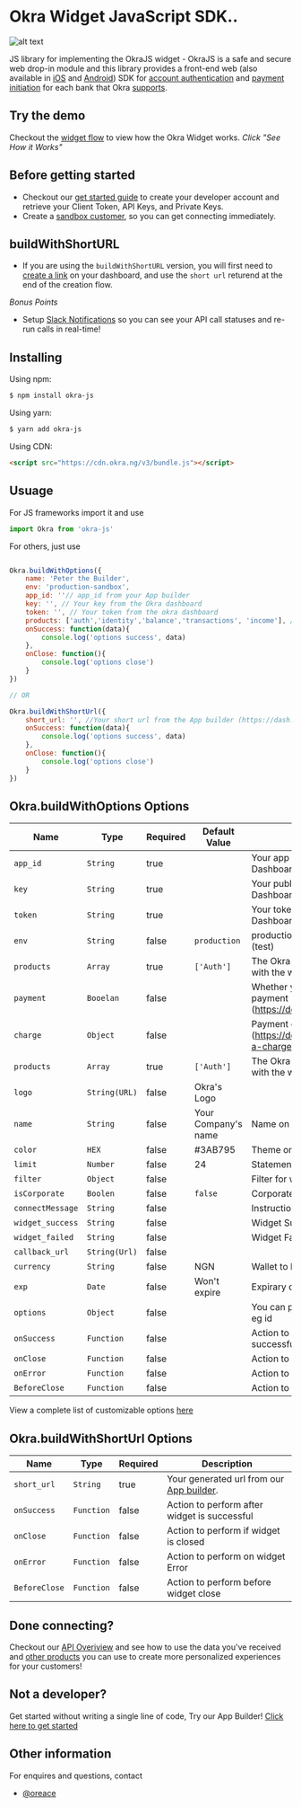 # Okra Widget JavaScript SDK..
![alt text](https://files.readme.io/41dcda7-react-native-black.svg)

JS library for implementing the OkraJS widget - OkraJS is a safe and secure web drop-in module and this library provides a front-end web (also available in [iOS](https://github.com/okraHQ/okra-ios-sdk) and [Android](https://github.com/okraHQ/okra-android-sdk)) SDK for [account authentication](https://docs.okra.ng/docs/widget-properties) and [payment initiation](https://docs.okra.ng/docs/creating-a-charge) for each bank that Okra [supports](https://docs.okra.ng/docs/bank-coverage). 

## Try the demo
Checkout the [widget flow](https://okra.ng/) to view how the Okra Widget works. *Click "See How it Works"*

## Before getting started
- Checkout our [get started guide](https://docs.okra.ng/docs/get-started-with-okra) to create your developer account and retrieve your Client Token, API Keys, and Private Keys.
- Create a [sandbox customer](https://docs.okra.ng/docs/creating-sandbox-customers), so you can get connecting immediately. 

## buildWithShortURL
- If you are using the `buildWithShortURL` version, you will first need to [create a link](https://docs.okra.ng/docs/widget-customization) on your dashboard, and use the `short url` returend at the end of the creation flow.

*Bonus Points*
- Setup [Slack Notifications](https://docs.okra.ng/docs/slack-integration) so you can see your API call statuses and re-run calls in real-time!

## Installing

Using npm:

```bash
$ npm install okra-js
```

Using yarn:

```bash
$ yarn add okra-js
```

Using CDN:

```html
<script src="https://cdn.okra.ng/v3/bundle.js"></script>
```

## Usuage
For JS frameworks import it and use
```js
import Okra from 'okra-js'
```
For others, just use
```js

Okra.buildWithOptions({
    name: 'Peter the Builder',
    env: 'production-sandbox',
    app_id: ''// app_id from your App builder
    key: '', // Your key from the Okra dashboard
    token: '', // Your token from the okra dashboard
    products: ['auth','identity','balance','transactions', 'income'], //in lowercase
    onSuccess: function(data){
        console.log('options success', data)
    },
    onClose: function(){
        console.log('options close')
    }
})

// OR

Okra.buildWithShortUrl({
    short_url: '', //Your short url from the App builder (https://dash.okra.ng/links)
    onSuccess: function(data){
        console.log('options success', data)
    },
    onClose: function(){
        console.log('options close')
    }
})
```


## Okra.buildWithOptions Options

|Name                   | Type           | Required            | Default Value       | Description         |
|-----------------------|----------------|---------------------|---------------------|---------------------|
|  `app_id `            | `String`       | true                |                     | Your app id from your Okra Dashboard.
|  `key `               | `String`       | true                |                     | Your public key from your Okra Dashboard.
|  `token `             | `String`       | true                |                     | Your token from your Okra Dashboard.
|  `env `               | `String`       | false               |`production`         | production(live)/production-sandbox (test)
|  `products`           | `Array`        | true                | `['Auth']`          | The Okra products you want to use with the widget.
|  `payment`            | `Booelan`      | false               |                     | Whether you want to initiate a payment (https://docs.okra.ng/docs/payments)
|  `charge `            | `Object`       | false               |                     | Payment charge opject (https://docs.okra.ng/docs/creating-a-charge)
|  `products`           | `Array`        | true                | `['Auth']`          | The Okra products you want to use with the widget.
|  `logo `              | `String(URL)`  | false               | Okra's Logo         | 
|  `name `              | `String`       | false               | Your Company's name | Name on the widget 
|  `color`              | `HEX   `       | false               | #3AB795             | Theme on the widget 
|  `limit`              | `Number`       | false               | 24                  | Statement length
|  `filter`             | `Object`       | false               |                     | Filter for widget
|  `isCorporate`        | `Boolen`       | false               | `false`             | Corporate or Individual account
|  `connectMessage`     | `String`       | false               |                     | Instruction to connnect account
|  `widget_success`     | `String`       | false               |                     | Widget Success Message
|  `widget_failed`      | `String`       | false               |                     | Widget Failed Message
|  `callback_url`       | `String(Url)`  | false               |                     | 
|  `currency`           | `String`       | false               | NGN                 | Wallet to bill
|  `exp`                | `Date`         | false               | Won't expire        | Expirary date of widget
|  `options`            | `Object`       | false               |                     | You can pass a object custom values eg id
|  `onSuccess`          | `Function`     | false               |                     | Action to perform after widget is successful
|  `onClose`            | `Function`     | false               |                     | Action to perform if widget is closed
|  `onError`            | `Function`     | false               |                     | Action to perform on widget Error
|  `BeforeClose`        | `Function`     | false               |                     | Action to perform before widget close

View a complete list of customizable options [here](https://docs.okra.ng/docs/widget-properties)

## Okra.buildWithShortUrl Options

|Name                   | Type           | Required            | Description         |
|-----------------------|----------------|---------------------|---------------------|
|  `short_url`          | `String`       | true                | Your generated url from our [App builder](https://docs.okra.ng/docs/widget-customization).
|  `onSuccess`          | `Function`     | false               | Action to perform after widget is successful
|  `onClose`            | `Function`     | false               | Action to perform if widget is closed
|  `onError`            | `Function`     | false               | Action to perform on widget Error
|  `BeforeClose`        | `Function`     | false               | Action to perform before widget close

## Done connecting?
Checkout our [API Overiview](https://docs.okra.ng/docs/api-overview) and see how to use the data you've received and [other products](https://docs.okra.ng/docs/selfie-verification) you can use to create more personalized experiences for your customers!

## Not a developer? 
Get started without writing a single line of code, Try our App Builder! [Click here to get started](https://dash.okra.ng/link-builder)

## Other information
For enquires and questions, contact
- [@oreace](https://github.com/oreace)
